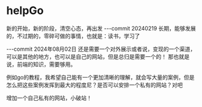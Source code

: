 # helpGo
新的开始，新的阶段，清空心态，再出发
---commit 20240219
长期，能够发展的，不过期的，零碎可做的事情，也就是：读书，学习了

---commit 2024年08月02日
还是需要一个对外展示或者说，变现的一个渠道，可以是其他的地方，也可以是自己的网站，但是总归是需要一个的！
那也就是说，前端的知识，需要够用。

例如go的教程，我希望自己能有一个更加清晰的理解，就会写大量的案例，但是怎么把这些案例发挥到最大的程度尼？是否可以安排一个私有的网站？对吧

增加一个自己私有的网站，小破站！



